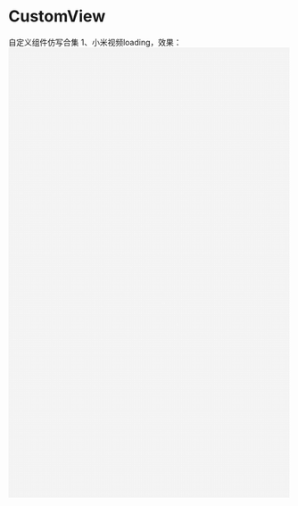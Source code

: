 # CustomView
自定义组件仿写合集
1、小米视频loading，效果：
![效果](https://github.com/Dace-Lee/CustomView/blob/master/gif/mi_loading.gif)